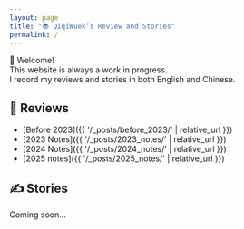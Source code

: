 ```yaml
---
layout: page
title: "📚 QiqiWuek’s Review and Stories"
permalink: /
---
```


👋 Welcome!  
This website is always a work in progress.  
I record my reviews and stories in both English and Chinese.

## 📖 Reviews
- [Before 2023]({{ '/_posts/before_2023/' | relative_url }})
- [2023 Notes]({{ '/_posts/2023_notes/'  | relative_url }})
- [2024 Notes]({{ '/_posts/2024_notes/'  | relative_url }})
- [2025 notes]({{ '/_posts/2025_notes/'  | relative_url }})

## ✍️ Stories
Coming soon...